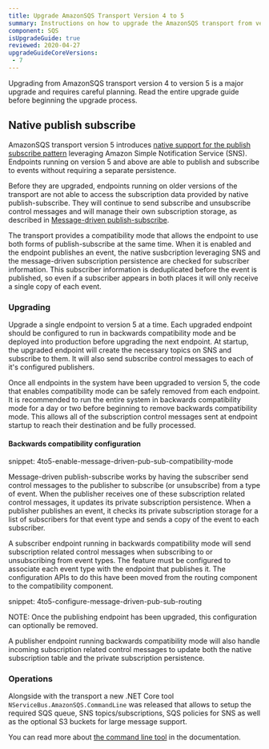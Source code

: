 ```yaml
---
title: Upgrade AmazonSQS Transport Version 4 to 5
summary: Instructions on how to upgrade the AmazonSQS transport from version 4 to 5
component: SQS
isUpgradeGuide: true
reviewed: 2020-04-27
upgradeGuideCoreVersions:
 - 7
---
```


Upgrading from AmazonSQS transport version 4 to version 5 is a major upgrade and requires careful planning. Read the entire upgrade guide before beginning the upgrade process.

## Native publish subscribe

AmazonSQS transport version 5 introduces [native support for the publish subscribe pattern](/transports/sqs/topology.md) leveraging Amazon Simple Notification Service (SNS). Endpoints running on version 5 and above are able to publish and subscribe to events without requiring a separate persistence.

Before they are upgraded, endpoints running on older versions of the transport are not able to access the subscription data provided by native publish-subscribe. They will continue to send subscribe and unsubscribe control messages and will manage their own subscription storage, as described in [Message-driven publish-subscribe](/nservicebus/messaging/publish-subscribe/#mechanics-message-driven-persistence-based).

The transport provides a compatibility mode that allows the endpoint to use both forms of publish-subscribe at the same time. When it is enabled and the endpoint publishes an event, the native susbcription leveraging SNS and the message-driven subscription persistence are checked for subscriber information. This subscriber information is deduplicated before the event is published, so even if a subscriber appears in both places it will only receive a single copy of each event.

### Upgrading

Upgrade a single endpoint to version 5 at a time. Each upgraded endpoint should be configured to run in backwards compatibility mode and be deployed into production before upgrading the next endpoint. At startup, the upgraded endpoint will create the necessary topics on SNS and subscribe to them. It will also send subscribe control messages to each of it's configured publishers.

Once all endpoints in the system have been upgraded to version 5, the code that enables compatibility mode can be safely removed from each endpoint. It is recommended to run the entire system in backwards compatibility mode for a day or two before beginning to remove backwards compatibility mode. This allows all of the subscription control messages sent at endpoint startup to reach their destination and be fully processed.

#### Backwards compatibility configuration

snippet: 4to5-enable-message-driven-pub-sub-compatibility-mode

Message-driven publish-subscribe works by having the subscriber send control messages to the publisher to subscribe (or unsubscribe) from a type of event. When the publisher receives one of these subscription related control messages, it updates its private subscription persistence. When a publisher publishes an event, it checks its private subscription storage for a list of subscribers for that event type and sends a copy of the event to each subscriber.

A subscriber endpoint running in backwards compatibility mode will send subscription related control messages when subscribing to or unsubscribing from event types. The feature must be configured to associate each event type with the endpoint that publishes it. The configuration APIs to do this have been moved from the routing component to the compatibility component.

snippet: 4to5-configure-message-driven-pub-sub-routing

NOTE: Once the publishing endpoint has been upgraded, this configuration can optionally be removed.

A publisher endpoint running backwards compatibility mode will also handle incoming subscription related control messages to update both the native subscription table and the private subscription persistence.

### Operations

Alongside with the transport a new .NET Core tool `NServiceBus.AmazonSQS.CommandLine` was released that allows to setup the required SQS queue, SNS topics/subscriptions, SQS policies for SNS as well as the optional S3 buckets for large message support.

You can read more about [the command line tool](/transports/sqs/operations-scripting) in the documentation.